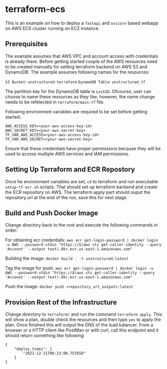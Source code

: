 # terraform-ecs

This is an example on how to deploy a `fastapi` and `uvicorn` based webapp on AWS ECS cluster running on EC2 instance. 

## Prerequisites

The example assumes that AWS VPC and account access with credentials is already there. Before getting started couple of the AWS resources need to be created manually for setting terraform backend on AWS S3 and DynamoDB. The example assumes following names for the resources:

`S3 Bucket`: `unstructured-terraform`
`DynamoDB Table`: `unstructured_tf`

The partition key for the DynamoDB table is `LockID`. Ofcourse, user can choose to name these resources as they like, however, the name change needs to be refelected in `terraform/main.tf` file.

Following environment variables are required to be set before getting started:

```
AWS_ACCESS_KEY=<your-aws-access-key-id>
AWS_SECRET_KEY=<your-aws-secret-key>
TF_VAR_AWS_ACCESS=<your-aws-access-key-id>
TF_VAR_AWS_SECRET=<your-aws-secret-key>
```

Ensure that these credentials have proper permissions because they will be used to access multiple AWS services and IAM permissions.

## Setting Up Terraform and ECR Repostory

Once he environment variables are set, `cd` to terraform and run executable `setup-tf-ecr.sh` scripts. That should set up terraform backend and create the ECR repository on AWS. The terraform apply part should ouput the repository url at the end of the run, save this for next stage.

## Build and Push Docker Image

Change directory back to the root and execute the following commands in order:

For obtaining ecr credentials:
`aws ecr get-login-password | docker login -u AWS --password-stdin "https://$(aws sts get-caller-identity --query 'Account' --output text).dkr.ecr.us-east-1.amazonaws.com"`

Building the image:
`docker build . -t unstructured:latest`

Tag the image for push:
`aws ecr get-login-password | docker login -u AWS --password-stdin "https://$(aws sts get-caller-identity --query 'Account' --output text).dkr.ecr.us-east-1.amazonaws.com"`

Push the image:
`docker push <repository_url_output>:latest`

## Provision Rest of the Infrastructure

Change directory to `terraform/` and run the command `terraform apply`. This will show a plan, double check the resources and then type `yes` to apply the plan. Once finished this will output the DNS of the load balancer. From a browser or a HTTP client like PostMan or with curl, call this endpoint and it should return something like following:

```
{
    "deploy_times": [
        "2022-12-21T06:13:00.753558"
    ]
}
```
